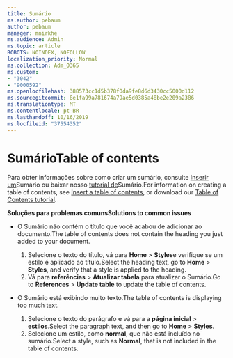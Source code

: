 ```yaml
---
title: Sumário
ms.author: pebaum
author: pebaum
manager: mnirkhe
ms.audience: Admin
ms.topic: article
ROBOTS: NOINDEX, NOFOLLOW
localization_priority: Normal
ms.collection: Adm_O365
ms.custom:
- "3042"
- "9000592"
ms.openlocfilehash: 388573cc1d5b378f0da9fe8d6d3430cc5000d112
ms.sourcegitcommit: 8e1fa99a781674a79ae5d0385a48be2e209a2386
ms.translationtype: MT
ms.contentlocale: pt-BR
ms.lasthandoff: 10/16/2019
ms.locfileid: "37554352"
---
```

# <a name="table-of-contents"></a><span data-ttu-id="35c9c-102">Sumário</span><span class="sxs-lookup"><span data-stu-id="35c9c-102">Table of contents</span></span>

<span data-ttu-id="35c9c-103">Para obter informações sobre como criar um sumário, consulte [Inserir um](https://support.office.com/article/882e8564-0edb-435e-84b5-1d8552ccf0c0)Sumário ou baixar nosso [tutorial de](https://go.microsoft.com/fwlink/?linkid=2065106)Sumário.</span><span class="sxs-lookup"><span data-stu-id="35c9c-103">For information on creating a table of contents, see [Insert a table of contents](https://support.office.com/article/882e8564-0edb-435e-84b5-1d8552ccf0c0), or download our [Table of Contents tutorial](https://go.microsoft.com/fwlink/?linkid=2065106).</span></span>

<span data-ttu-id="35c9c-104">**Soluções para problemas comuns**</span><span class="sxs-lookup"><span data-stu-id="35c9c-104">**Solutions to common issues**</span></span>

- <span data-ttu-id="35c9c-105">O Sumário não contém o título que você acabou de adicionar ao documento.</span><span class="sxs-lookup"><span data-stu-id="35c9c-105">The table of contents does not contain the heading you just added to your document.</span></span>
  1. <span data-ttu-id="35c9c-106">Selecione o texto do título, vá para **Home** > **Styles**e verifique se um estilo é aplicado ao título.</span><span class="sxs-lookup"><span data-stu-id="35c9c-106">Select the heading text, go to **Home** > **Styles**, and verify that a style is applied to the heading.</span></span>
  2. <span data-ttu-id="35c9c-107">Vá para **referências** > **Atualizar tabela** para atualizar o Sumário.</span><span class="sxs-lookup"><span data-stu-id="35c9c-107">Go to **References** > **Update table** to update the table of contents.</span></span>

- <span data-ttu-id="35c9c-108">O Sumário está exibindo muito texto.</span><span class="sxs-lookup"><span data-stu-id="35c9c-108">The table of contents is displaying too much text.</span></span> 
  1. <span data-ttu-id="35c9c-109">Selecione o texto do parágrafo e vá para a **página inicial** > **estilos**.</span><span class="sxs-lookup"><span data-stu-id="35c9c-109">Select the paragraph text, and then go to **Home** > **Styles**.</span></span>
  2. <span data-ttu-id="35c9c-110">Selecione um estilo, como **normal**, que não está incluído no sumário.</span><span class="sxs-lookup"><span data-stu-id="35c9c-110">Select a style, such as **Normal**, that is not included in the table of contents.</span></span>